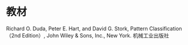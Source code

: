 # 教材

Richard O. Duda, Peter E. Hart, and David G. Stork, Pattern  Classification （2nd Edition）, John Wiley & Sons, Inc., New York.  机械工业出版社 


